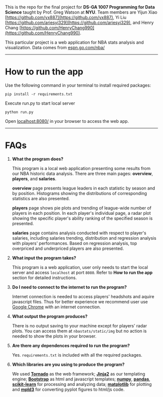 This is  the repo for the final project for **DS-GA 1007 Programming for Data Science** taught by Prof. Greg Watson at **NYU**. Team members are Yijun Xiao [https://github.com/yx887](https://github.com/yx887), Yi Liu [https://github.com/ariesyi329](https://github.com/ariesyi329), and Henry Chang [https://github.com/HenryChang990](https://github.com/HenryChang990).

This particular project is a web application for NBA stats analysis and visualization.
Data comes from [espn.go.com/nba/](http://espn.go.com/nba/)

---

# How to run the app

Use the following command in your terminal to install required packages:

    pip install -r requirements.txt

Execute run.py to start local server

    python run.py

Open [localhost:8080/](localhost:8080/) in your browser to access the web app.

---

# FAQs

1. **What the program does?**

    This program is a local web application presenting some results from our NBA historic data analysis. There are three main pages: **overview**, **players**, and **salaries**.
   
    **overview** page presents league leaders in each statistic by season and by position. Histograms showing the distributions of corresponding statistics are also presented.
   
    **players** page shows pie plots and trending of league-wide number of players in each position. In each player's individual page, a radar plot showing the specific player's ability ranking of the specified season is presented.
   
    **salaries** page contains analysis conducted with respect to player's salaries, including salaries trending, distribution and regression analysis with players' performances. Based on regression analysis, top overpriced and underpriced players are also presented.
   
2. **What input the program takes?**
	
    This program is a web application, user only needs to start the local server and access `localhost` at port `8080`. Refer to **How to run the app** section for detailed instructions.
	
3. **Do I need to connect to the internet to run the program?**

     Internet connection is needed to access players' headshots and aquire javascript files. Thus for better experience we recommend user use [Google Chrome](www.google.com/chrome/) with an internet connection.
	 
4. **What output the program produces?**

    There is no output saving to your machine except for players' radar plots. You can access them at `nbastats/static/img` but no action is needed to show the plots in your browser.
	
5. **Are there any dependences required to run the program?**
	
    Yes. `requirements.txt` is included with all the required packages.

6. **Which libraries are you using to produce the program?**

    We used [**Tornado**](www.tornadoweb.org/) as the web framework; [**Jinja2**](jinja.pocoo.org/) as our templating engine; [**Bootstrap**](getbootstrap.com/) as html and javascript templates; [**numpy**](www.numpy.org/), [**pandas**](pandas.pydata.org/), [**scikit-learn**](scikit-learn.org/) for processing and analyzing data; [**matplotlib**](matplotlib.org/
) for plotting and [**mpld3**](mpld3.github.io/) for converting pyplot figures to html/js code.
